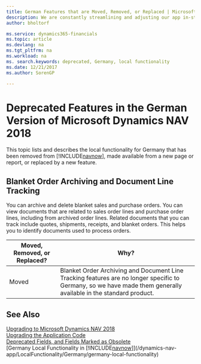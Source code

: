 ```yaml
---
title: German Features that are Moved, Removed, or Replaced | Microsoft Docs
description: We are constantly streamlining and adjusting our app in-step with market developments. Read about the features for Germany that we have moved, removed, or replaced.
author: bholtorf

ms.service: dynamics365-financials
ms.topic: article
ms.devlang: na
ms.tgt_pltfrm: na
ms.workload: na
ms. search.keywords: deprecated, Germany, local functionality
ms.date: 12/21/2017
ms.author: SorenGP

---
```


# Deprecated Features in the German Version of Microsoft Dynamics NAV 2018
This topic lists and describes the local functionality for Germany that has been removed from [!INCLUDE[navnow](../developer/includes/navnow_md.md)], made available from a new page or report, or replaced by a new feature.

## Blanket Order Archiving and Document Line Tracking
You can archive and delete blanket sales and purchase orders. You can view documents that are related to sales order lines and purchase order lines, including from archived order lines. Related documents that you can track include quotes, shipments, receipts, and blanket orders. This helps you to identify documents used to process orders.

|Moved, Removed, or Replaced?|Why?|
|----|----|
|Moved| Blanket Order Archiving and Document Line Tracking features are no longer specific to Germany, so we have made them generally available in the standard product. |

## See Also
[Upgrading to Microsoft Dynamics NAV 2018](upgrading-to-microsoft-dynamics-nav.md)  
[Upgrading the Application Code](upgrading-the-application-code.md)  
[Deprecated Fields, and Fields Marked as Obsolete](deprecated-fields.md)  
[Germany Local Functionality in [!INCLUDE[navnow](../developer/includes/navnow_md.md)]](/dynamics-nav-app/LocalFunctionality/Germany/germany-local-functionality)  
